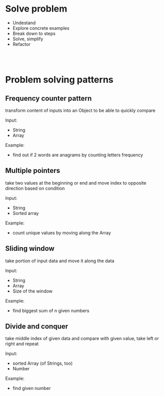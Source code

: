 
# Solve problem

- Undestand
- Explore concrete examples
- Break down to steps
- Solve, simplify
- Refactor

<br/>
<br/>

# Problem solving patterns

## Frequency counter pattern

transform content of inputs into an Object to be able to quickly compare

Input:

- String
- Array

Example:

- find out if 2 words are anagrams by counting letters frequency

## Multiple pointers

take two values at the beginning or end and move index to opposite direction based on condition

Input:

- String
- Sorted array

Example:

- count unique values by moving along the Array

## Sliding window

take portion of input data and move it along the data

Input:

- String
- Array
- Size of the window

Example:

- find biggest sum of n given numbers

## Divide and conquer

take middle index of given data and compare with given value, take left or right and repeat

Input:

- sorted Array (of Strings, too)
- Number

Example:

- find given number
